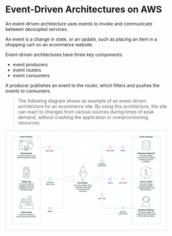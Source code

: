 # Event-Driven Architectures on AWS

An event-driven architecture uses events to invoke and communicate between decoupled services.

An event is a change in state, or an update, such as placing an item in a shopping cart on an ecommerce website. 

Event-driven architectures have three key components: 

- event producers
- event routers
- event consumers

A producer publishes an event to the router, which filters and pushes the events to consumers. 

> The following diagram shows an example of an event-driven architecture for an ecommerce site. By using this architecture, the site can react to changes from various sources during times of peak demand, without crashing the application or overprovisioning resources.

![](images/ev-dr-arc.png)